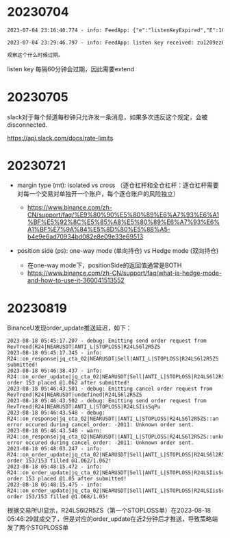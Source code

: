 # 20230704

```txt
2023-07-04 23:16:40.774 - info: FeedApp: {"e":"listenKeyExpired","E":1688483800764,"listenKey":"1BcwEMWwP7UVoko84BkgZHOdDsI3pOlGbEDdoY1tN2R9FsZ9bXeVekjADJ6Mz61L"}

2023-07-04 23:29:46.797 - info: FeedApp: listen key received: zu1209zz6xToikLEIzJ045ESySIqEZoSswC7TvDAdsCrStztWXjSUQDICT1ed2YA

观察这个什么时候过期。
```
listen key 每隔60分钟会过期，因此需要extend

# 20230705

slack对于每个频道每秒钟只允许发一条消息，如果多次违反这个规定，会被disconnected.

https://api.slack.com/docs/rate-limits

# 20230721

- margin type (mt): isolated vs cross （逐仓杠杆和全仓杠杆：逐仓杠杆需要对每一个交易对单独开一个账户，每个逐仓账户的风险独立）
    - https://www.binance.com/zh-CN/support/faq/%E9%80%90%E5%80%89%E6%A7%93%E6%A1%BF%E5%92%8C%E5%85%A8%E5%80%89%E6%A7%93%E6%A1%BF%E7%9A%84%E5%8D%80%E5%88%A5-b4e9e6ad70934bd082e8e09e33e69513

- position side (ps): one-way mode (单向持仓) vs Hedge mode (双向持仓)
    - 在one-way mode下，positionSide的返回值通常是BOTH
    - https://www.binance.com/zh-CN/support/faq/what-is-hedge-mode-and-how-to-use-it-360041513552

# 20230819

BinanceU发现order_update推送延迟，如下：
```
2023-08-18 05:45:17.207 - debug: Emitting send order request from RevTrend|R24|NEARUSDT|ANTI_L|STOPLOSS|R24LS6l2R5ZS
2023-08-18 05:45:17.345 - info: R24::on_response|jq_cta_02|NEARUSDT|Sell|ANTI_L|STOPLOSS|R24LS6l2R5ZS submitted!
2023-08-18 05:46:38.437 - info: R24::on_order_update|jq_cta_02|NEARUSDT|Sell|ANTI_L|STOPLOSS|R24LS6l2R5ZS order 153 placed @1.062 after submitted!
2023-08-18 05:46:43.501 - debug: Emitting cancel order request from RevTrend|R24|NEARUSDT|undefined|R24LS6l2R5ZS
2023-08-18 05:46:43.502 - debug: Emitting send order request from RevTrend|R24|NEARUSDT|ANTI_L|STOPLOSS|R24LSIisSqPu
2023-08-18 05:46:43.548 - debug: R24::on_response|jq_cta_02|NEARUSDT||ANTI_L|STOPLOSS|R24LS6l2R5ZS::an error occured during cancel_order: -2011: Unknown order sent.
2023-08-18 05:46:43.548 - warn: R24::on_response|jq_cta_02|NEARUSDT||ANTI_L|STOPLOSS|R24LS6l2R5ZS::unknown error occured during cancel_order: -2011: Unknown order sent.
2023-08-18 05:48:03.247 - info: R24::on_order_update|jq_cta_02|NEARUSDT|Sell|ANTI_L|STOPLOSS|R24LS6l2R5ZS order 153/153 filled @1.062/1.062!
2023-08-18 05:48:15.472 - info: R24::on_order_update|jq_cta_02|NEARUSDT|Sell|ANTI_L|STOPLOSS|R24LSIisSqPu order 153 placed @1.05 after submitted!
2023-08-18 05:48:15.475 - info: R24::on_order_update|jq_cta_02|NEARUSDT|Sell|ANTI_L|STOPLOSS|R24LSIisSqPu order 153/153 filled @1.068/1.05!
```
根据交易所UI显示，R24LS6l2R5ZS（第一个STOPLOSS单）在2023-08-18 05:46:29就成交了，但是对应的order_update在近2分钟后才推送，导致策略端发了两个STOPLOSS单
